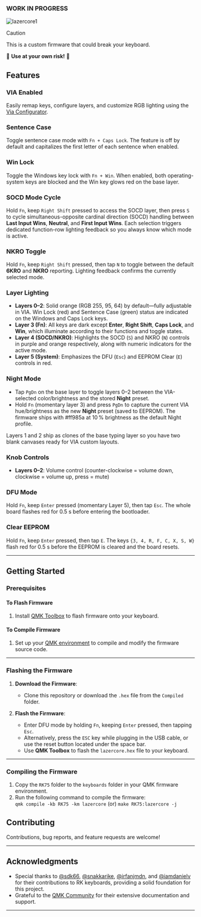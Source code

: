 ### WORK IN PROGRESS



![lazercore1](https://github.com/user-attachments/assets/e7b6cfb6-69a9-4dbc-b367-30854e5d35ae)
> [!CAUTION]
> This is a custom firmware that could break your keyboard.
>
> 🛑 **Use at your own risk!** 🛑

## Features  

### VIA Enabled  
Easily remap keys, configure layers, and customize RGB lighting using the [Via Configurator](https://usevia.app/).  

### Sentence Case
Toggle sentence case mode with `Fn + Caps Lock`. The feature is off by default and capitalizes the first letter of each sentence when enabled.

### Win Lock
Toggle the Windows key lock with `Fn + Win`. When enabled, both operating-system keys are blocked and the Win key glows red on the base layer.

### SOCD Mode Cycle
Hold `Fn`, keep `Right Shift` pressed to access the SOCD layer, then press `S` to cycle simultaneous-opposite cardinal direction (SOCD) handling between **Last Input Wins**, **Neutral**, and **First Input Wins**. Each selection triggers dedicated function-row lighting feedback so you always know which mode is active.

### NKRO Toggle
Hold `Fn`, keep `Right Shift` pressed, then tap `N` to toggle between the default **6KRO** and **NKRO** reporting. Lighting feedback confirms the currently selected mode.

### Layer Lighting
- **Layers 0–2**: Solid orange (RGB 255, 95, 64) by default—fully adjustable in VIA. Win Lock (red) and Sentence Case (green) status are indicated on the Windows and Caps Lock keys.
- **Layer 3 (Fn)**: All keys are dark except **Enter**, **Right Shift**, **Caps Lock**, and **Win**, which illuminate according to their functions and toggle states.
- **Layer 4 (SOCD/NKRO)**: Highlights the SOCD (`S`) and NKRO (`N`) controls in purple and orange respectively, along with numeric indicators for the active mode.
- **Layer 5 (System)**: Emphasizes the DFU (`Esc`) and EEPROM Clear (`E`) controls in red.

### Night Mode
- Tap `PgDn` on the base layer to toggle layers 0–2 between the VIA-selected color/brightness and the stored **Night** preset.
- Hold `Fn` (momentary layer 3) and press `PgDn` to capture the current VIA hue/brightness as the new **Night** preset (saved to EEPROM). The firmware ships with #ff985a at 10 % brightness as the default Night profile.

Layers 1 and 2 ship as clones of the base typing layer so you have two blank canvases ready for VIA custom layouts.

### Knob Controls
- **Layers 0–2**: Volume control (counter-clockwise = volume down, clockwise = volume up, press = mute)

### DFU Mode
Hold `Fn`, keep `Enter` pressed (momentary Layer 5), then tap `Esc`. The whole board flashes red for 0.5 s before entering the bootloader.

### Clear EEPROM
Hold `Fn`, keep `Enter` pressed, then tap `E`. The keys `{3, 4, R, F, C, X, S, W}` flash red for 0.5 s before the EEPROM is cleared and the board resets.

---

## Getting Started  

### Prerequisites  

#### To Flash Firmware  
1. Install [QMK Toolbox](https://github.com/qmk/qmk_toolbox) to flash firmware onto your keyboard.  

#### To Compile Firmware  
1. Set up your [QMK environment](https://docs.qmk.fm/newbs_getting_started) to compile and modify the firmware source code.  

---

### Flashing the Firmware  

1. **Download the Firmware**:  
   - Clone this repository or download the `.hex` file from the `Compiled` folder.  

2. **Flash the Firmware**:  
    - Enter DFU mode by holding `Fn`, keeping `Enter` pressed, then tapping `Esc`.
    - Alternatively, press the `ESC` key while plugging in the USB cable, or use the reset button located under the space bar.
   - Use **QMK Toolbox** to flash the `lazercore.hex` file to your keyboard.  
   
---

### Compiling the Firmware  

1. Copy the `RK75` folder to the `keyboards` folder in your QMK firmware environment.  
2. Run the following command to compile the firmware:  
     ``` qmk compile -kb RK75 -km lazercore ``` (or) ```make RK75:lazercore -j``` 

## Contributing  

Contributions, bug reports, and feature requests are welcome!  

---

## Acknowledgments  
- Special thanks to [@sdk66](https://github.com/sdk66), [@snakkarike](https://github.com/snakkarike), [@irfanjmdn](https://github.com/irfanjmdn), and [@iamdanielv](https://github.com/iamdanielv) for their contributions to RK keyboards, providing a solid foundation for this project.
- Grateful to the [QMK Community](https://qmk.fm/) for their extensive documentation and support.  
---  
